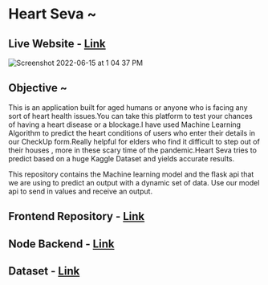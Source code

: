 # Heart Seva ~


## Live Website - <a href="https://heart-seva.herokuapp.com/">Link</a>

![Screenshot 2022-06-15 at 1 04 37 PM](https://user-images.githubusercontent.com/53037053/173769802-e4a20188-1fda-4147-9adf-afd496bd2cfd.png)


## Objective ~ 

This is an application built for aged humans or anyone who is facing any sort of heart health issues.You can take 
this platform to test your chances of having a heart disease or a blockage.I have used Machine Learning Algorithm to predict the heart 
conditions of users who enter their details in our CheckUp form.Really helpful for elders who find it difficult to step out of their houses , more in these scary time of the pandemic.Heart Seva tries to predict based on a huge Kaggle Dataset and yields accurate results.

This repository contains the Machine learning model and the flask api that we are using to predict an output with a dynamic set of data. Use our model api to send in values and receive an output.


## Frontend Repository - <a href="https://github.com/Sristi27/Heart-disease-pred-fe-v2">Link</a>

## Node Backend - <a href="https://github.com/Sristi27/Heart-disease-predictor-bknd">Link</a>

## Dataset - <a href="https://www.kaggle.com/rashikrahmanpritom/heart-attack-analysis-prediction-dataset">Link</a>



